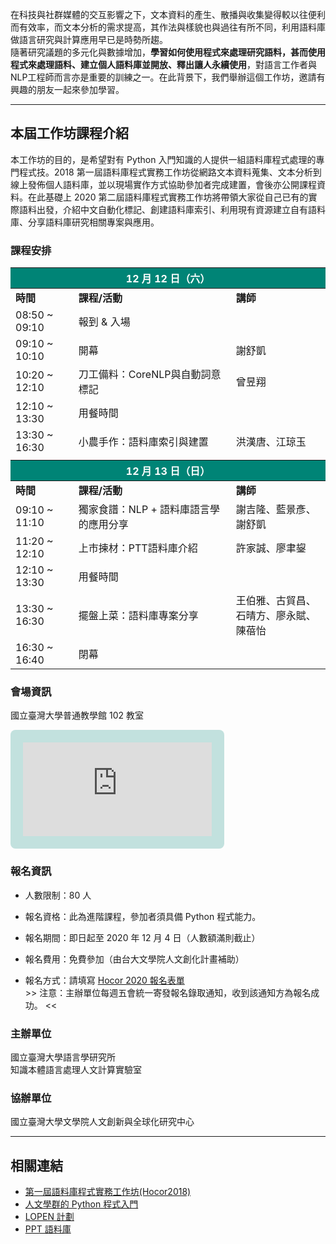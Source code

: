 在科技與社群媒體的交互影響之下，文本資料的產生、散播與收集變得較以往便利而有效率，而文本分析的需求提高，其作法與樣貌也與過往有所不同，利用語料庫做語言研究與計算應用早已是時勢所趨。  
隨著研究議題的多元化與數據增加，**學習如何使用程式來處理研究語料，甚而使用程式來處理語料、建立個人語料庫並開放、釋出讓人永續使用**，對語言工作者與NLP工程師而言亦是重要的訓練之一。在此背景下，我們舉辦這個工作坊，邀請有興趣的朋友一起來參加學習。  
 
---
## 本屆工作坊課程介紹
本工作坊的目的，是希望對有 Python 入門知識的人提供一組語料庫程式處理的專門程式技。2018 第一屆語料庫程式實務工作坊從網路文本資料蒐集、文本分析到線上發佈個人語料庫，並以現場實作方式協助參加者完成建置，會後亦公開課程資料。在此基礎上 2020 第二屆語料庫程式實務工作坊將帶領大家從自己已有的實際語料出發，介紹中文自動化標記、創建語料庫索引、利用現有資源建立自有語料庫、分享語料庫研究相關專案與應用。

### 課程安排
<table style="width: 100%;">
    <colgroup>
       <col span="1" style="width: 20%;">
       <col span="1" style="width: 50%;">
       <col span="1" style="width: 30%;">
    </colgroup> 
    <thead style="background-color:#008476; color:white;">
        <tr>
            <th colspan="3"> 12 月 12 日（六） </th>
        </tr>
    </thead>
    <tbody>
        <tr style="font-weight: bold;">
            <td>時間</td>
            <td>課程/活動</td>
            <td>講師</td>
        </tr>
        <tr>
            <td>08:50 ~ 09:10</td>
            <td colspan="2">報到 & 入場</td>
        </tr>
        <tr>
            <td>09:10 ~ 10:10</td>
            <td>開幕</td>
            <td>謝舒凱</td>
        </tr>
        <tr>
            <td>10:20 ~ 12:10</td>
            <td>刀工備料：CoreNLP與自動詞意標記</td>
            <td>曾昱翔</td>
        </tr>
        <tr>
            <td>12:10 ~ 13:30</td>
            <td colspan="2">用餐時間</td>
        </tr>
        <tr>
            <td>13:30 ~ 16:30</td>
            <td>小農手作：語料庫索引與建置</td>
            <td>洪漢唐、江琼玉</td>
        </tr>
        <tr style="border:0">
            <td style="border:0" colspan="3">  </td>
        </tr>
    </tbody>
    <thead style="background-color:#008476; color:white;">
        <tr>
            <th colspan="3"> 12 月 13 日（日） </th>
        </tr>
    </thead>
    <tbody>
        <tr style="font-weight: bold;">
            <td>時間</td>
            <td>課程/活動</td>
            <td>講師</td>
        </tr>
        <tr>
            <td>09:10 ~ 11:10</td>
            <td>獨家食譜：NLP + 語料庫語言學的應用分享</td>
            <td>謝吉隆、藍景彥、謝舒凱</td>
        </tr>
        <tr>
            <td>11:20 ~ 12:10</td>
            <td>上市揀材：PTT語料庫介紹</td>
            <td>許家誠、廖聿鋆</td>
        </tr>
        <tr>
            <td>12:10 ~ 13:30</td>
            <td colspan="2">用餐時間</td>
        </tr>
        <tr>
            <td>13:30 ~ 16:30</td>
            <td>擺盤上菜：語料庫專案分享</td>
            <td>王伯雅、古貿昌、石晴方、廖永賦、陳蓓怡</td>
        </tr>
        <tr>
            <td>16:30 ~ 16:40</td>
            <td colspan="2">閉幕</td>
        </tr>
    </tbody>
</table>

### 會場資訊
國立臺灣大學普通教學館 102 教室

<iframe src="https://www.google.com/maps/embed?pb=!1m14!1m8!1m3!1d14462.14610653943!2d121.5375425!3d25.01586!3m2!1i1024!2i768!4f13.1!3m3!1m2!1s0x3442a989deb9207f%3A0x8de176bf66b58b1d!2z5Y-w54Gj5aSn5a245pmu6YCa5pWZ5a246aSo!5e0!3m2!1sen!2stw!4v1539766787622" width="60%" frameborder="0" style="border:0; padding: 20px; background-color:rgba(191, 224, 221, 0.945); border-radius: 8px;" allowfullscreen=""></iframe>

### 報名資訊
- 人數限制：80 人 

- 報名資格：此為進階課程，參加者須具備 Python 程式能力。

- 報名期間：即日起至 2020 年 12 月 4 日（人數額滿則截止）

- 報名費用：免費參加（由台大文學院人文創化計畫補助）

- 報名方式：請填寫 [Hocor 2020 報名表單](https://forms.gle/f326Yb5Jxpcr9FwV8)  
        >> 注意：主辦單位每週五會統一寄發報名錄取通知，收到該通知方為報名成功。 <<

### 主辦單位
國立臺灣大學語言學研究所  
知識本體語言處理人文計算實驗室  
<!--<table style="border: none;">
    <tr>
        <td><img src="images/gillogo.png" style="width: 30px; object-fit: contain; max-width:50%;"></td>
        <td>國立臺灣大學語言學研究所</td>
    </tr>
    <tr>
        <td><img src="images/lopelogo.png" style="width: 30px; object-fit: contain; max-width:50%;"></td>
        <td>知識本體語言處理人文計算實驗室</td>
    </tr>
</table>
--->

### 協辦單位
國立臺灣大學文學院人文創新與全球化研究中心  


---
## 相關連結
- [第一屆語料庫程式實務工作坊(Hocor2018)](http://lope.linguistics.ntu.edu.tw/hocor2018/)
- [人文學群的 Python 程式入門](https://lopentu.github.io/PythonForHumanities/)
- [LOPEN 計劃](https://lopen.linguistics.ntu.edu.tw/)
- [PPT 語料庫](http://140.112.147.132:9898/)



